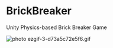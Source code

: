 # BrickBreaker
Unity Physics-based Brick Breaker Game

<img src="https://i59.photobucket.com/albums/g318/Csudhtoro/ezgif-3-d73a5c72e5f6.gif" border="0" alt=" photo ezgif-3-d73a5c72e5f6.gif"/>
